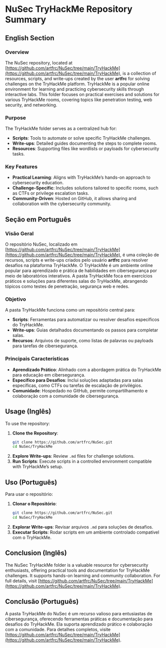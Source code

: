 # NuSec TryHackMe Repository Summary

## English Section

### Overview
The NuSec repository, located at [https://github.com/artfrc/NuSec/tree/main/TryHackMe](https://github.com/artfrc/NuSec/tree/main/TryHackMe), is a collection of resources, scripts, and write-ups created by the user **artfrc** for solving challenges on the TryHackMe platform. TryHackMe is a popular online environment for learning and practicing cybersecurity skills through interactive labs. This folder focuses on practical exercises and solutions for various TryHackMe rooms, covering topics like penetration testing, web security, and networking.

### Purpose
The TryHackMe folder serves as a centralized hub for:
- **Scripts**: Tools to automate or solve specific TryHackMe challenges.
- **Write-ups**: Detailed guides documenting the steps to complete rooms.
- **Resources**: Supporting files like wordlists or payloads for cybersecurity tasks.

### Key Features
- **Practical Learning**: Aligns with TryHackMe’s hands-on approach to cybersecurity education.
- **Challenge-Specific**: Includes solutions tailored to specific rooms, such as CTFs or privilege escalation tasks.
- **Community-Driven**: Hosted on GitHub, it allows sharing and collaboration with the cybersecurity community.

## Seção em Português

### Visão Geral
O repositório NuSec, localizado em [https://github.com/artfrc/NuSec/tree/main/TryHackMe](https://github.com/artfrc/NuSec/tree/main/TryHackMe), é uma coleção de recursos, scripts e write-ups criados pelo usuário **artfrc** para resolver desafios na plataforma TryHackMe. O TryHackMe é um ambiente online popular para aprendizado e prática de habilidades em cibersegurança por meio de laboratórios interativos. A pasta TryHackMe foca em exercícios práticos e soluções para diferentes salas do TryHackMe, abrangendo tópicos como testes de penetração, segurança web e redes.

### Objetivo
A pasta TryHackMe funciona como um repositório central para:
- **Scripts**: Ferramentas para automatizar ou resolver desafios específicos do TryHackMe.
- **Write-ups**: Guias detalhados documentando os passos para completar salas.
- **Recursos**: Arquivos de suporte, como listas de palavras ou payloads para tarefas de cibersegurança.

### Principais Características
- **Aprendizado Prático**: Alinhado com a abordagem prática do TryHackMe para educação em cibersegurança.
- **Específico para Desafios**: Inclui soluções adaptadas para salas específicas, como CTFs ou tarefas de escalação de privilégios.
- **Comunidade**: Hospedado no GitHub, permite compartilhamento e colaboração com a comunidade de cibersegurança.

## Usage (Inglês)
To use the repository:
1. **Clone the Repository**:
   ```bash
   git clone https://github.com/artfrc/NuSec.git
   cd NuSec/TryHackMe
   ```
2. **Explore Write-ups**: Review `.md` files for challenge solutions.
3. **Run Scripts**: Execute scripts in a controlled environment compatible with TryHackMe’s setup.

## Uso (Português)
Para usar o repositório:
1. **Clonar o Repositório**:
   ```bash
   git clone https://github.com/artfrc/NuSec.git
   cd NuSec/TryHackMe
   ```
2. **Explorar Write-ups**: Revisar arquivos `.md` para soluções de desafios.
3. **Executar Scripts**: Rodar scripts em um ambiente controlado compatível com o TryHackMe.

## Conclusion (Inglês)
The NuSec TryHackMe folder is a valuable resource for cybersecurity enthusiasts, offering practical tools and documentation for TryHackMe challenges. It supports hands-on learning and community collaboration. For full details, visit [https://github.com/artfrc/NuSec/tree/main/TryHackMe](https://github.com/artfrc/NuSec/tree/main/TryHackMe).

## Conclusão (Português)
A pasta TryHackMe do NuSec é um recurso valioso para entusiastas de cibersegurança, oferecendo ferramentas práticas e documentação para desafios do TryHackMe. Ela suporta aprendizado prático e colaboração com a comunidade. Para detalhes completos, visite [https://github.com/artfrc/NuSec/tree/main/TryHackMe](https://github.com/artfrc/NuSec/tree/main/TryHackMe).